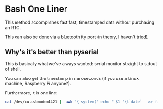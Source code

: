 Bash One Liner
==============

This method accomplishes fast fast, timestamped data without purchasing an RTC.

This can also be done via a bluetooth tty port (in theory, I haven't tried).


## Why's it's better than pyserial

This is basically what we've always wanted: serial monitor straight to stdout of shell.

You can also get the timestamp in nanoseconds (if you use a Linux machine, Raspberry Pi anyone?).

Furthermore, it is one line:

```bash
cat /dev/cu.usbmodem1421 |  awk '{ system(" echo " $1 "\t`date`   >> fil.txt ");}'
```

